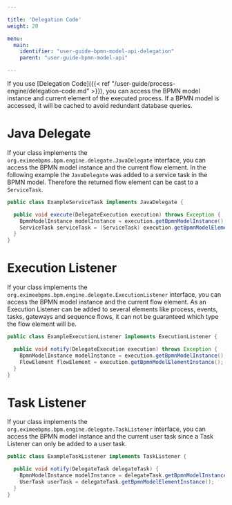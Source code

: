 ```yaml
---

title: 'Delegation Code'
weight: 20

menu:
  main:
    identifier: "user-guide-bpmn-model-api-delegation"
    parent: "user-guide-bpmn-model-api"

---
```



If you use [Delegation Code]({{< ref "/user-guide/process-engine/delegation-code.md" >}}), you can access the BPMN model instance and current element of the executed process. If a BPMN model is accessed, it will be cached to avoid redundant database queries.


# Java Delegate

If your class implements the `org.eximeebpms.bpm.engine.delegate.JavaDelegate` interface, you can access the BPMN model instance
and the current flow element. In the following example the `JavaDelegate` was added to a service task in the BPMN model.
Therefore the returned flow element can be cast to a `ServiceTask`.

```java
public class ExampleServiceTask implements JavaDelegate {

  public void execute(DelegateExecution execution) throws Exception {
    BpmnModelInstance modelInstance = execution.getBpmnModelInstance();
    ServiceTask serviceTask = (ServiceTask) execution.getBpmnModelElementInstance();
  }
}
```


# Execution Listener

If your class implements the `org.eximeebpms.bpm.engine.delegate.ExecutionListener` interface, you can access the BPMN model instance
and the current flow element. As an Execution Listener can be added to several elements like process, events, tasks, gateways
and sequence flows, it can not be guaranteed which type the flow element will be.

```java
public class ExampleExecutionListener implements ExecutionListener {

  public void notify(DelegateExecution execution) throws Exception {
    BpmnModelInstance modelInstance = execution.getBpmnModelInstance();
    FlowElement flowElement = execution.getBpmnModelElementInstance();
  }
}
```


# Task Listener

If your class implements the `org.eximeebpms.bpm.engine.delegate.TaskListener` interface, you can access the BPMN model instance
and the current user task since a Task Listener can only be added to a user task.

```java
public class ExampleTaskListener implements TaskListener {

  public void notify(DelegateTask delegateTask) {
    BpmnModelInstance modelInstance = delegateTask.getBpmnModelInstance();
    UserTask userTask = delegateTask.getBpmnModelElementInstance();
  }
}
```
